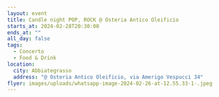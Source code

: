 ```yaml
---
layout: event
title: Candle night POP, ROCK @ Osteria Antico Oleificio
starts_at: 2024-02-28T20:30:00
ends_at: ""
all_day: false
tags:
  - Concerto
  - Food & Drink
location:
  city: Abbiategrasso
  address: "@ Osteria Antico Oleificio, via Amerigo Vespucci 34"
flyer: images/uploads/whatsapp-image-2024-02-26-at-12.55.33-1-.jpeg
---
```

